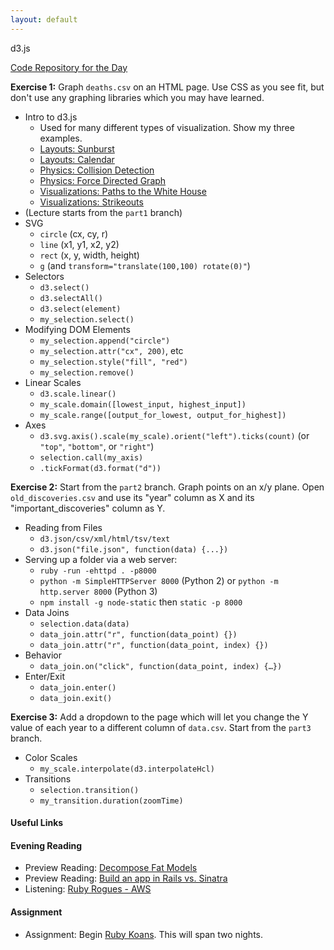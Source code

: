 ```yaml
---
layout: default
---
```


d3.js

[Code Repository for the Day](https://github.com/tiyd-rails-2016-01/d3_lesson)

**Exercise 1:** Graph `deaths.csv` on an HTML page.  Use CSS as you see fit, but don't use any graphing libraries which you may have learned.

* Intro to d3.js
  * Used for many different types of visualization.  Show my three examples.
  * [Layouts: Sunburst](http://bl.ocks.org/kerryrodden/7090426)
  * [Layouts: Calendar](http://bl.ocks.org/mbostock/4063318)
  * [Physics: Collision Detection](http://bl.ocks.org/mbostock/3231298)
  * [Physics: Force Directed Graph](http://bl.ocks.org/mbostock/4062045)
  * [Visualizations: Paths to the White House](http://www.nytimes.com/interactive/2012/11/02/us/politics/paths-to-the-white-house.html?_r=0)
  * [Visualizations: Strikeouts](http://www.nytimes.com/interactive/2013/03/29/sports/baseball/Strikeouts-Are-Still-Soaring.html?ref=baseball)
* (Lecture starts from the `part1` branch)
* SVG
  * `circle` (cx, cy, r)
  * `line` (x1, y1, x2, y2)
  * `rect` (x, y, width, height)
  * `g` (and `transform="translate(100,100) rotate(0)"`)
* Selectors
  * `d3.select()`
  * `d3.selectAll()`
  * `d3.select(element)`
  * `my_selection.select()`
* Modifying DOM Elements
  * `my_selection.append("circle")`
  * `my_selection.attr("cx", 200)`, etc
  * `my_selection.style("fill", "red")`
  * `my_selection.remove()`
* Linear Scales
  * `d3.scale.linear()`
  * `my_scale.domain([lowest_input, highest_input])`
  * `my_scale.range([output_for_lowest, output_for_highest])`
* Axes
  * `d3.svg.axis().scale(my_scale).orient("left").ticks(count)` (or `"top"`, `"bottom"`, or `"right"`)
  * `selection.call(my_axis)`
  * `.tickFormat(d3.format("d"))`

**Exercise 2:** Start from the `part2` branch.  Graph points on an x/y plane.  Open `old_discoveries.csv` and use its "year" column as X and its "important_discoveries" column as Y.

* Reading from Files
  * `d3.json/csv/xml/html/tsv/text`
  * `d3.json("file.json", function(data) {...})`
* Serving up a folder via a web server:
  * `ruby -run -ehttpd . -p8000`
  * `python -m SimpleHTTPServer 8000` (Python 2) or `python -m http.server 8000` (Python 3)
  * `npm install -g node-static` then `static -p 8000`
* Data Joins
  * `selection.data(data)`
  * `data_join.attr("r", function(data_point) {})`
  * `data_join.attr("r", function(data_point, index) {})`
* Behavior
  * `data_join.on("click", function(data_point, index) {…})`
* Enter/Exit
  * `data_join.enter()`
  * `data_join.exit()`

**Exercise 3:** Add a dropdown to the page which will let you change the Y value of each year to a different column of `data.csv`.  Start from the `part3` branch.

* Color Scales
  * `my_scale.interpolate(d3.interpolateHcl)`
* Transitions
  * `selection.transition()`
  * `my_transition.duration(zoomTime)`

#### Useful Links


#### Evening Reading

* Preview Reading: [Decompose Fat Models](http://blog.codeclimate.com/blog/2012/10/17/7-ways-to-decompose-fat-activerecord-models/)
* Preview Reading: [Build an app in Rails vs. Sinatra](https://www.airpair.com/ruby-on-rails/posts/rails-vs-sinatra?utm_source=rubyweekly&utm_medium=email)
* Listening: [Ruby Rogues - AWS](https://devchat.tv/ruby-rogues/218-rr-aws-deployments-with-alex-wood-and-trevor-rowe)

#### Assignment

* Assignment: Begin [Ruby Koans](http://rubykoans.com/).  This will span two nights.
